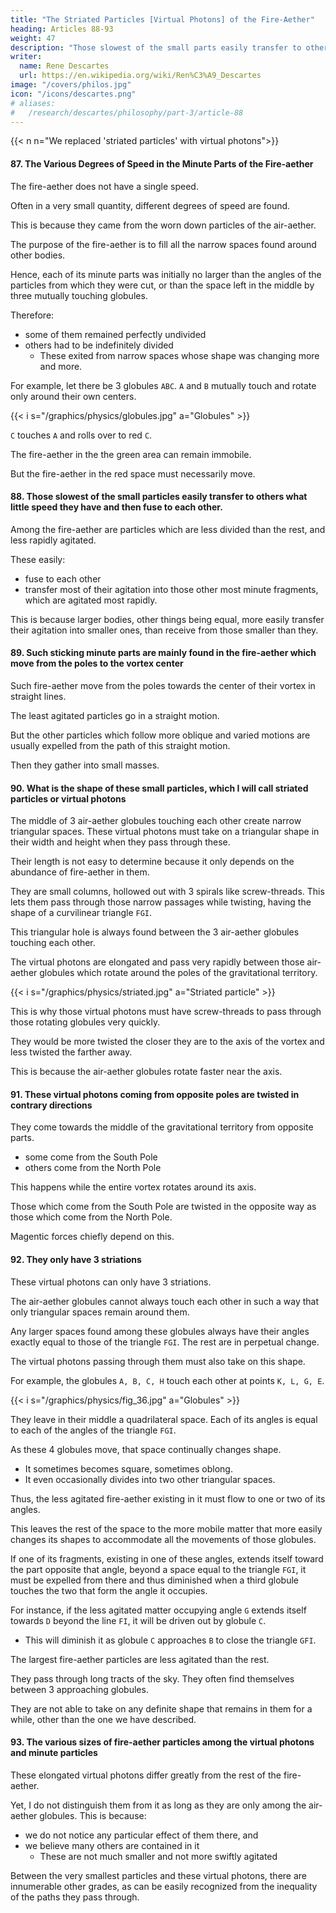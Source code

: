```yaml
---
title: "The Striated Particles [Virtual Photons] of the Fire-Aether"
heading: Articles 88-93
weight: 47
description: "Those slowest of the small parts easily transfer to others what little speed they have and then fuse to each other"
writer:
  name: Rene Descartes
  url: https://en.wikipedia.org/wiki/Ren%C3%A9_Descartes
image: "/covers/philos.jpg"
icon: "/icons/descartes.png"
# aliases:
#   /research/descartes/philosophy/part-3/article-88
---
```



{{< n n="We replaced 'striated particles' with virtual photons">}}


#### 87. The Various Degrees of Speed in the Minute Parts of the Fire-aether



<!-- After explaining the nature of the first and second elements to the extent necessary to discuss the third, we must consider that the matter of the first element -->

The fire-aether does not have a single speed. 

 <!-- is not equally agitated in all its minute parts, but  -->

Often in a very small quantity, different degrees of speed are found. 

This is because they came from the worn down particles of the air-aether. 

<!-- can be easily demonstrated both from the manner in which its generation was described above and from its continuous use: 

for we assumed it to be generated from the fact that the particles of the second element, not yet spherical but angular and filling the entire space in which they were, could not move without their angles being worn down, 

the minute parts separated from them by this friction changed their shapes in various ways according to the different spaces they occupied, thus assuming the form of the fire-aether.  -->

The purpose of the fire-aether is to fill all the narrow spaces found around other bodies.

Hence, each of its minute parts was initially no larger than the angles of the particles from which they were cut, or than the space left in the middle by three mutually touching globules.

Therefore:
- some of them remained perfectly undivided
- others had to be indefinitely divided
  - These exited from narrow spaces whose shape was changing more and more.

<!-- at `G`. -->
For example, let there be 3 globules `ABC`. `A` and `B` mutually touch and rotate only around their own centers.

{{< i s="/graphics/physics/globules.jpg" a="Globules" >}}

<!-- `C` touches the first at `E` rolls over it from E to I until it touches the second at point F. -->

`C` touches `A` and rolls over to red `C`.

 <!-- it from E to I until it touches the second at point F. -->

The fire-aether in the the green area can remain immobile.

 <!-- triangular space `FGI`, whether consisting of several fragments or just one, can meanwhile  -->

But the fire-aether in the red space must necessarily move. 

<!-- `FIED` No fragment so small can be designated between points D and F that is not larger than the one removed from there at each moment.  -->

<!-- Because the globule C, approaching B, causes the line DF to pass through innumerable different degrees of brevity. -->





#### 88. Those slowest of the small particles easily transfer to others what little speed they have and then fuse to each other.

Among the fire-aether are particles which are less divided than the rest, and less rapidly agitated.

<!-- which, since they are supposed to have been cut off from the angles of the particles of the second, before they were turned into globules, and filled all the spaces alone, cannot but have very angular figures, and unfit for motion; whence it happens that they easily  -->

These easily:
- fuse to each other
- transfer most of their agitation into those other most minute fragments, which are agitated most rapidly.

This is because larger bodies, other things being equal, more easily transfer their agitation into smaller ones, than receive from those smaller than they.

<!-- Thus, the fire-aether:
- has some fragments that are less divided and less swiftly agitated than others

; since they are supposed to have been cut from the angles of the particles of the second element when they were not yet turned into globules and filled all the spaces alone, they must necessarily have very angular shapes and be unsuited for motion.
-->


#### 89. Such sticking minute parts are mainly found in the fire-aether which move from the poles to the vortex center 

Such fire-aether move from the poles towards the center of their vortex in straight lines.

The least agitated particles go in a straight motion.

But the other particles which follow more oblique and varied motions are usually expelled from the path of this straight motion.

Then they gather into small masses.

<!-- , whose shape I want to consider carefully here. -->



#### 90. What is the shape of these small particles, which I will call striated particles or virtual photons

<!-- What is the figure of these small particles, which will henceforth be called striated particles. Clearly, since they often pass through those narrow triangular spaces that are found in the middle of the three globules of the second element, which touch each other, they must take on a triangular figure in their width and depth. As for their length, it is not easy to determine, because it does not seem to depend on any other cause than the quantity of matter from which these small masses are formed; but it is enough to conceive of them as small columns, hollowed out with three striae twisted like spirals, so that they can pass by turning through those narrow passages, having the figure of a curvilinear triangle FGI, which are always found between the three globules of the second element, touching each other.  -->

<!-- For since they are oblong, and pass with very rapid motion between those globules of the second element, while the latter rotate with another motion around the poles of the heavens, it is clearly understood that their striae must be twisted like spirals; and indeed more or less twisted, as they pass through parts more remote or nearer to the axis of the vortex; because the globules of the second element rotate more quickly in those than in these, as has been said before. -->

The middle of 3 air-aether globules touching each other create narrow triangular spaces. These virtual photons must take on a triangular shape in their width and height when they pass through these. 

Their length is not easy to determine because it only depends on the abundance of fire-aether in them. 

They are small columns, hollowed out with 3 spirals like screw-threads. This lets them pass through those narrow passages while twisting, having the shape of a curvilinear triangle `FGI`.

This triangular hole is always found between the 3 air-aether globules touching each other.

The virtual photons are elongated and pass very rapidly between those air-aether globules which rotate around the poles of the gravitational territory. 

{{< i s="/graphics/physics/striated.jpg" a="Striated particle" >}}

This is why those virtual photons must have screw-threads to pass through those rotating globules very quickly.

They would be more twisted the closer they are to the axis of the vortex and less twisted the farther away. 

This is because the air-aether globules rotate faster near the axis.

<!-- These twists depend on whether they pass through parts closer or further from the axis of the vortex.

This is because the air-aether globules rotate faster when closer to the axis and rotate slower when farther.  -->



#### 91. These virtual photons coming from opposite poles are twisted in contrary directions


They come towards the middle of the gravitational territory from opposite parts.
- some come from the South Pole
- others come from the North Pole

This happens while the entire vortex rotates around its axis. 

Those which come from the South Pole are twisted in the opposite way as those which come from the North Pole.

Magentic forces chiefly depend on this.



#### 92. They only have 3 striations

<!-- XCII. There are only three striations in them. But lest anyone perhaps think that I assert without reason that there can only be three striations in these first element particles, since the second element globules cannot always all touch each other in such a way as to leave only triangular spaces around them, I wish it to be noted here that any other larger spaces which are often found between those globules, always have their angles perfectly equal to those of the triangle FGI, and as for the rest are in perpetual change; 

so that the striated particles of the first element, passing through them, must also take on the figure we have described.  -->

<!-- whence it happens that the less agitated matter of the first element which exists in it, must flow to one or two of its angles, and leave the remainder of the space to the more mobile matter, and more easily changing its figures, so as to accommodate them to all the motions of those globules. 

And if perhaps one of its particles, existing in one of those angles, extends itself there towards the part opposite to that angle, beyond a space equal to the triangle FGI, it must be expelled from there, and consequently diminished, when it happens that a third globule touches the two which make the angle in which it is situated. 

Namely, if the less agitated matter, occupying the angle G, extends itself towards D beyond the line FI, it will be thrust out from there by the globule C, and to that extent diminished, when this globule C approaches B, so as to close the triangle GFI. And because the particles of the first element, which are the largest in it and less agitated than the rest, cannot but often be so situated among three globules approaching each other, while passing through the long tracts of the heavens, they do not seem to be able to take on any determined figure, and abide in them for some time, except that which we have described.
 -->


These virtual photons can only have 3 striations.

The air-aether globules cannot always touch each other in such a way that only triangular spaces remain around them.

Any larger spaces found among these globules always have their angles exactly equal to those of the triangle `FGI`. The rest are in perpetual change. 

The virtual photons passing through them must also take on this shape.

For example, the globules `A, B, C, H` touch each other at points `K, L, G, E`. 

{{< i s="/graphics/physics/fig_36.jpg" a="Globules" >}}

They leave in their middle a quadrilateral space. Each of its angles is equal to each of the angles of the triangle `FGI`.

As these 4 globules move, that space continually changes shape.
- It sometimes becomes square, sometimes oblong. 
- It even occasionally divides into two other triangular spaces. 

Thus, the less agitated fire-aether existing in it must flow to one or two of its angles.

This leaves the rest of the space to the more mobile matter that more easily changes its shapes to accommodate all the movements of those globules.

If one of its fragments, existing in one of these angles, extends itself toward the part opposite that angle, beyond a space equal to the triangle `FGI`, it must be expelled from there and thus diminished when a third globule touches the two that form the angle it occupies.

For instance, if the less agitated matter occupying angle `G` extends itself towards `D` beyond the line `FI`, it will be driven out by globule `C`.
- This will diminish it as globule `C` approaches `B` to close the triangle `GFI`. 

The largest fire-aether particles are less agitated than the rest. 

They pass through long tracts of the sky. They often find themselves between 3 approaching globules. 

They are not able to take on any definite shape that remains in them for a while, other than the one we have described.


#### 93. The various sizes of fire-aether particles among the virtual photons and minute particles

 <!-- striated -->

These elongated virtual photons differ greatly from the rest of the fire-aether.

Yet, I do not distinguish them from it as long as they are only among the air-aether globules. This is because:
- we do not notice any particular effect of them there, and
- we believe many others are contained in it
  - These are not much smaller and not more swiftly agitated

Between the very smallest particles and these virtual photons, there are innumerable other grades, as can be easily recognized from the inequality of the paths they pass through.
